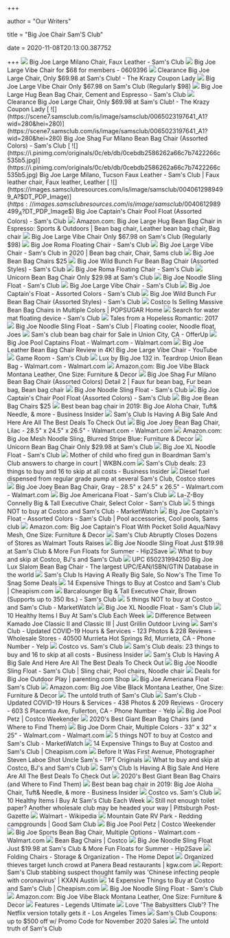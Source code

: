 +++
        
author = "Our Writers"
        
title = "Big Joe Chair Sam'S Club"
        
date = 2020-11-08T20:13:00.387752
        
+++
[ ![](https://scene7.samsclub.com/is/image/samsclub/0065023197778_A?wid=280&hei=280)](https://scene7.samsclub.com/is/image/samsclub/0065023197778_A?wid=280&hei=280) Big Joe Large Milano Chair, Faux Leather - Sam's Club
[ ![](https://cdlnws.a.ssl.fastly.net/image/upload/f_auto,t_maximum,q_auto/content/ksa2hfmwu3euw8kfnfya.jpg)](https://cdlnws.a.ssl.fastly.net/image/upload/f_auto,t_maximum,q_auto/content/ksa2hfmwu3euw8kfnfya.jpg) Big Joe Large Vibe Chair for $68 for members - 0609396
[ ![](https://prod-cdn-thekrazycouponlady.imgix.net/wp-content/uploads/2019/11/big-joe-2-118-sams-club-1573218896.jpg?auto=compress,format&fit=max)](https://prod-cdn-thekrazycouponlady.imgix.net/wp-content/uploads/2019/11/big-joe-2-118-sams-club-1573218896.jpg?auto=compress,format&fit=max) Clearance Big Joe Large Chair, Only $69.98 at Sam's Club! - The Krazy  Coupon Lady
[ ![](https://hip2save.com/wp-content/uploads/2020/04/Big-Joe-Chair.jpg?resize=1024%2C538&strip=all)](https://hip2save.com/wp-content/uploads/2020/04/Big-Joe-Chair.jpg?resize=1024%2C538&strip=all) Big Joe Large Vibe Chair Only $67.98 on Sam's Club (Regularly $98)
[ ![](https://scene7.samsclub.com/is/image/samsclub/0065023199298_A)](https://scene7.samsclub.com/is/image/samsclub/0065023199298_A) Big Joe Large Hug Bean Bag Chair, Cement and Espresso - Sam's Club
[ ![](https://prod-cdn-thekrazycouponlady.imgix.net/wp-content/uploads/2019/11/big-joe-11-8-sams-club-1573218901.jpg?auto=compress,format&fit=max)](https://prod-cdn-thekrazycouponlady.imgix.net/wp-content/uploads/2019/11/big-joe-11-8-sams-club-1573218901.jpg?auto=compress,format&fit=max) Clearance Big Joe Large Chair, Only $69.98 at Sam's Club! - The Krazy  Coupon Lady
[ ![](https://scene7.samsclub.com/is/image/samsclub/0065023197641_A1?wid=280&hei=280)](https://scene7.samsclub.com/is/image/samsclub/0065023197641_A1?wid=280&hei=280) Big Joe Shag Fur Milano Bean Bag Chair (Assorted Colors) - Sam's Club
[ ![](https://i.pinimg.com/originals/0c/eb/db/0cebdb2586262a66c7b7422266c535b5.jpg)](https://i.pinimg.com/originals/0c/eb/db/0cebdb2586262a66c7b7422266c535b5.jpg) Big Joe Large Milano, Tucson Faux Leather - Sam's Club | Faux leather chair,  Faux leather, Leather
[ ![](https://images.samsclubresources.com/is/image/samsclub/0040612989499_A?$DT_PDP_Image$)](https://images.samsclubresources.com/is/image/samsclub/0040612989499_A?$DT_PDP_Image$) Big Joe Captain's Chair Pool Float (Assorted Colors) - Sam's Club
[ ![](https://i.pinimg.com/564x/d4/b2/a9/d4b2a9ea099f8924cce513241c61ed3f.jpg)](https://i.pinimg.com/564x/d4/b2/a9/d4b2a9ea099f8924cce513241c61ed3f.jpg) Amazon.com: Big Joe Large Hug Bean Bag Chair in Espresso: Sports & Outdoors  | Bean bag chair, Leather bean bag chair, Bag chair
[ ![](https://hip2save.com/wp-content/uploads/2018/08/big-joe-bean-bag-chair-walmart.jpg?resize=1200%2C630&strip=all)](https://hip2save.com/wp-content/uploads/2018/08/big-joe-bean-bag-chair-walmart.jpg?resize=1200%2C630&strip=all) Big Joe Large Vibe Chair Only $67.98 on Sam's Club (Regularly $98)
[ ![](https://scene7.samsclub.com/is/image/samsclub/0065023199814_A)](https://scene7.samsclub.com/is/image/samsclub/0065023199814_A) Big Joe Roma Floating Chair - Sam's Club
[ ![](https://i.pinimg.com/originals/9f/ed/8b/9fed8b5af405a8cb731103ba2745e900.jpg)](https://i.pinimg.com/originals/9f/ed/8b/9fed8b5af405a8cb731103ba2745e900.jpg) Big Joe Large Vibe Chair - Sam's Club in 2020 | Bean bag chair, Chair, Sams  club
[ ![](https://i2.wp.com/passionatepennypincher.com/wp-content/uploads/2016/09/Screen-Shot-2016-09-13-at-2.16.41-PM.png)](https://i2.wp.com/passionatepennypincher.com/wp-content/uploads/2016/09/Screen-Shot-2016-09-13-at-2.16.41-PM.png) Big Joe Bean Bag Chairs $25
[ ![](https://scene7.samsclub.com/is/image/samsclub/0065023199533_A)](https://scene7.samsclub.com/is/image/samsclub/0065023199533_A) Big Joe Wild Bunch Fur Bean Bag Chair (Assorted Styles) - Sam's Club
[ ![](https://scene7.samsclub.com/is/image/samsclub/0065023199814_B?wid=280&hei=280)](https://scene7.samsclub.com/is/image/samsclub/0065023199814_B?wid=280&hei=280) Big Joe Roma Floating Chair - Sam's Club
[ ![](https://hip2save.com/wp-content/uploads/2019/02/Unicorn-Chair-Sams-Club.jpg?fit=1200%2C630&strip=all)](https://hip2save.com/wp-content/uploads/2019/02/Unicorn-Chair-Sams-Club.jpg?fit=1200%2C630&strip=all) Unicorn Bean Bag Chair Only $29.98 at Sam's Club
[ ![](https://scene7.samsclub.com/is/image/samsclub/0040980251019_A)](https://scene7.samsclub.com/is/image/samsclub/0040980251019_A) Big Joe Noodle Sling Float - Sam's Club
[ ![](https://scene7.samsclub.com/is/image/samsclub/0065023199966_A)](https://scene7.samsclub.com/is/image/samsclub/0065023199966_A) Big Joe Large Vibe Chair - Sam's Club
[ ![](https://images.samsclubresources.com/is/image/samsclub/0065023198601_A?wid=280&hei=280)](https://images.samsclubresources.com/is/image/samsclub/0065023198601_A?wid=280&hei=280) Big Joe Captain's Float - Assorted Colors - Sam's Club
[ ![](https://scene7.samsclub.com/is/image/samsclub/0065023199533_B?wid=280&hei=280)](https://scene7.samsclub.com/is/image/samsclub/0065023199533_B?wid=280&hei=280) Big Joe Wild Bunch Fur Bean Bag Chair (Assorted Styles) - Sam's Club
[ ![](https://media1.popsugar-assets.com/files/thumbor/EJ8iydtOKfoAifj-mM8avBNCPxA/fit-in/1024x1024/filters:format_auto-!!-:strip_icc-!!-/2019/08/27/660/n/44701584/3ae5b8e65d6543579ad310.14173299_/i/bean-bag-chairs-from-costco.jpg)](https://media1.popsugar-assets.com/files/thumbor/EJ8iydtOKfoAifj-mM8avBNCPxA/fit-in/1024x1024/filters:format_auto-!!-:strip_icc-!!-/2019/08/27/660/n/44701584/3ae5b8e65d6543579ad310.14173299_/i/bean-bag-chairs-from-costco.jpg) Costco Is Selling Massive Bean Bag Chairs in Multiple Colors | POPSUGAR Home
[ ![](https://images.samsclubresources.com/is/image/samsclub/0065023199236_A?wid=280&hei=280)](https://images.samsclubresources.com/is/image/samsclub/0065023199236_A?wid=280&hei=280) Search for water mat floating device - Sam's Club
[ ![](https://4.bp.blogspot.com/-q7s4fBjRHyg/WUFRYP2PALI/AAAAAAAADNA/zlb1Maxpi8cgJQyv0okKkVWvbE7I7ifTACLcBGAs/s1600/screenshot-www.samsclub.com-2017-06-14-10-06-38.png)](https://4.bp.blogspot.com/-q7s4fBjRHyg/WUFRYP2PALI/AAAAAAAADNA/zlb1Maxpi8cgJQyv0okKkVWvbE7I7ifTACLcBGAs/s1600/screenshot-www.samsclub.com-2017-06-14-10-06-38.png) Tales from a Hopeless Romantic: 2017
[ ![](https://i.pinimg.com/474x/4f/d7/4c/4fd74c9369fe3457482015b62fd47e5b.jpg)](https://i.pinimg.com/474x/4f/d7/4c/4fd74c9369fe3457482015b62fd47e5b.jpg) Big Joe Noodle Sling Float - Sam's Club | Floating cooler, Noodle float,  Joes
[ ![](https://images.offerup.com/jFkT7zjLkVGcHhBFhaXmENuksnk=/600x321/d306/d306418012bb456997b746030b9a9267.jpg)](https://images.offerup.com/jFkT7zjLkVGcHhBFhaXmENuksnk=/600x321/d306/d306418012bb456997b746030b9a9267.jpg) Sam's club bean bag chair for Sale in Union City, CA - OfferUp
[ ![](https://i5.walmartimages.com/asr/2d2ae506-e676-4bc0-b756-8438f5d61363_1.e6cc3b5d44c2cbe999ad8ba9073ce58a.jpeg)](https://i5.walmartimages.com/asr/2d2ae506-e676-4bc0-b756-8438f5d61363_1.e6cc3b5d44c2cbe999ad8ba9073ce58a.jpeg) Big Joe Pool Captains Float - Walmart.com - Walmart.com
[ ![](https://i.ytimg.com/vi/5ZzJYQGad0I/maxresdefault.jpg)](https://i.ytimg.com/vi/5ZzJYQGad0I/maxresdefault.jpg) Big Joe Leather Bean Bag Chair Review in 4K! Big Joe Large Vibe Chair -  YouTube
[ ![](https://scene7.samsclub.com/is/image/samsclub/0019396801391_A?wid=280&hei=280)](https://scene7.samsclub.com/is/image/samsclub/0019396801391_A?wid=280&hei=280) Game Room - Sam's Club
[ ![](https://i5.walmartimages.com/asr/e2f768c3-a2ec-488f-b1da-d31676822b30_1.f3922ee7ae01a7569fc7a831d3392187.jpeg?odnWidth=612&odnHeight=612&odnBg=ffffff)](https://i5.walmartimages.com/asr/e2f768c3-a2ec-488f-b1da-d31676822b30_1.f3922ee7ae01a7569fc7a831d3392187.jpeg?odnWidth=612&odnHeight=612&odnBg=ffffff) Lux by Big Joe 132 in. Teardrop Union Bean Bag - Walmart.com - Walmart.com
[ ![](https://images-na.ssl-images-amazon.com/images/I/71HMivassWL._AC_SL1500_.jpg)](https://images-na.ssl-images-amazon.com/images/I/71HMivassWL._AC_SL1500_.jpg) Amazon.com: Big Joe Vibe Black Montana Leather, One Size: Furniture & Decor
[ ![](https://i.pinimg.com/736x/ca/54/1c/ca541c8d76611f2fc1f7d771cf426927.jpg)](https://i.pinimg.com/736x/ca/54/1c/ca541c8d76611f2fc1f7d771cf426927.jpg) Big Joe Shag Fur Milano Bean Bag Chair (Assorted Colors) Detail 2 | Faux  fur bean bag, Fur bean bag, Bean bag chair
[ ![](https://scene7.samsclub.com/is/image/samsclub/0040980251019_B?wid=280&hei=280)](https://scene7.samsclub.com/is/image/samsclub/0040980251019_B?wid=280&hei=280) Big Joe Noodle Sling Float - Sam's Club
[ ![](https://scene7.samsclub.com/is/image/samsclub/0040612989569_A)](https://scene7.samsclub.com/is/image/samsclub/0040612989569_A) Big Joe Captain's Chair Pool Float (Assorted Colors) - Sam's Club
[ ![](https://i2.wp.com/passionatepennypincher.com/wp-content/uploads/2016/09/Big-Joe-Dorm-Chair.png)](https://i2.wp.com/passionatepennypincher.com/wp-content/uploads/2016/09/Big-Joe-Dorm-Chair.png) Big Joe Bean Bag Chairs $25
[ ![](https://i.insider.com/5b6372601982d837008b49e5?width=1100&format=jpeg&auto=webp)](https://i.insider.com/5b6372601982d837008b49e5?width=1100&format=jpeg&auto=webp) Best bean bag chair in 2019: Big Joe Aloha Chair, Tuft& Needle, & more -  Business Insider
[ ![](https://img.buzzfeed.com/buzzfeed-static/static/2020-08/6/15/asset/a40927c447a5/sub-buzz-2127-1596727759-25.png?downsize=900:*&output-format=auto&output-quality=auto)](https://img.buzzfeed.com/buzzfeed-static/static/2020-08/6/15/asset/a40927c447a5/sub-buzz-2127-1596727759-25.png?downsize=900:*&output-format=auto&output-quality=auto) Sam's Club Is Having A Big Sale And Here Are All The Best Deals To Check Out
[ ![](https://i5.walmartimages.com/asr/8db13271-a7b7-4882-95ad-e4b6b7ca3fbc_2.7407ce507c5abe53b20194a4a6703171.jpeg)](https://i5.walmartimages.com/asr/8db13271-a7b7-4882-95ad-e4b6b7ca3fbc_2.7407ce507c5abe53b20194a4a6703171.jpeg) Big Joe Joey Bean Bag Chair, Lilac - 28.5" x 24.5" x 26.5" - Walmart.com -  Walmart.com
[ ![](https://images-na.ssl-images-amazon.com/images/I/8131hwzQOgL._AC_SL1500_.jpg)](https://images-na.ssl-images-amazon.com/images/I/8131hwzQOgL._AC_SL1500_.jpg) Amazon.com: Big Joe Mesh Noodle Sling, Blurred Stripe Blue: Furniture &  Decor
[ ![](https://hip2save.com/wp-content/uploads/2019/02/Sams-Club-Unicorn-Chair.jpg?resize=1200%2C630&strip=all)](https://hip2save.com/wp-content/uploads/2019/02/Sams-Club-Unicorn-Chair.jpg?resize=1200%2C630&strip=all) Unicorn Bean Bag Chair Only $29.98 at Sam's Club
[ ![](https://scene7.samsclub.com/is/image/samsclub/0040980251025_B?wid=280&hei=280)](https://scene7.samsclub.com/is/image/samsclub/0040980251025_B?wid=280&hei=280) Big Joe XL Noodle Float - Sam's Club
[ ![](https://www.wkbn.com/wp-content/uploads/sites/48/2020/11/amanda-karr.jpg)](https://www.wkbn.com/wp-content/uploads/sites/48/2020/11/amanda-karr.jpg) Mother of child who fired gun in Boardman Sam's Club answers to charge in  court | WKBN.com
[ ![](https://i.insider.com/5d6826ac2e22af19376c71d3?width=1136&format=jpeg)](https://i.insider.com/5d6826ac2e22af19376c71d3?width=1136&format=jpeg) Sam's Club deals: 23 things to buy and 16 to skip at all costs - Business  Insider
[ ![](https://www.wavy.com/wp-content/uploads/sites/3/2018/07/img_1275_38338280_ver1.0.jpg)](https://www.wavy.com/wp-content/uploads/sites/3/2018/07/img_1275_38338280_ver1.0.jpg) Diesel fuel dispensed from regular grade pump at several Sam's Club, Costco  stores
[ ![](https://i5.walmartimages.com/asr/acb8eb2f-f07e-47e6-8896-fe3de8f2b44f_2.b64c5098b36cf5e4f9f8738d2da0e5fe.jpeg)](https://i5.walmartimages.com/asr/acb8eb2f-f07e-47e6-8896-fe3de8f2b44f_2.b64c5098b36cf5e4f9f8738d2da0e5fe.jpeg) Big Joe Joey Bean Bag Chair, Gray - 28.5" x 24.5" x 26.5" - Walmart.com -  Walmart.com
[ ![](https://scene7.samsclub.com/is/image/samsclub/0065023199446_B?wid=280&hei=280)](https://scene7.samsclub.com/is/image/samsclub/0065023199446_B?wid=280&hei=280) Big Joe Americana Float - Sam's Club
[ ![](https://scene7.samsclub.com/is/image/samsclub/0065629248026_A?wid=280&hei=280)](https://scene7.samsclub.com/is/image/samsclub/0065629248026_A?wid=280&hei=280) La-Z-Boy Connelly Big & Tall Executive Chair, Select Color - Sam's Club
[ ![](https://s.marketwatch.com/public/resources/images/MW-CV866_condim_ZF_20141007175759.jpg)](https://s.marketwatch.com/public/resources/images/MW-CV866_condim_ZF_20141007175759.jpg) 5 things NOT to buy at Costco and Sam's Club - MarketWatch
[ ![](https://i.pinimg.com/474x/05/e7/61/05e7611f2ad338c60db80e80e74f08b4.jpg)](https://i.pinimg.com/474x/05/e7/61/05e7611f2ad338c60db80e80e74f08b4.jpg) Big Joe Captain's Float - Assorted Colors - Sam's Club | Pool accessories,  Cool pools, Sams club
[ ![](https://images-na.ssl-images-amazon.com/images/I/91o1soHV8wL._AC_SL1500_.jpg)](https://images-na.ssl-images-amazon.com/images/I/91o1soHV8wL._AC_SL1500_.jpg) Amazon.com: Big Joe Captain's Float With Pocket Solid Aqua/Navy Mesh, One  Size: Furniture & Decor
[ ![](https://img.thedailybeast.com/image/upload/v1515721171/180111-sams-cheat_kqtvk5.jpg)](https://img.thedailybeast.com/image/upload/v1515721171/180111-sams-cheat_kqtvk5.jpg) Sam's Club Abruptly Closes Dozens of Stores as Walmart Touts Raises
[ ![](https://hip2save.com/wp-content/uploads/2019/05/Big-Joe-Noodle-Sling-Float-1.jpg?fit=1200%2C630&strip=all)](https://hip2save.com/wp-content/uploads/2019/05/Big-Joe-Noodle-Sling-Float-1.jpg?fit=1200%2C630&strip=all) Big Joe Noodle Sling Float Just $19.98 at Sam's Club & More Fun Floats for  Summer - Hip2Save
[ ![](https://media1.s-nbcnews.com/j/newscms/2016_11/1018691/costco-today-160318-tease-03_a95eceabd70f1c97e94f34287cfb2e78.social_share_1024x768_scale.jpg)](https://media1.s-nbcnews.com/j/newscms/2016_11/1018691/costco-today-160318-tease-03_a95eceabd70f1c97e94f34287cfb2e78.social_share_1024x768_scale.jpg) What to buy and skip at Costco, BJ's and Sam's Club
[ ![](https://i.upcindex.net/i/WjI5dlpjMk5sYm1VM0xuTmhiWE5qYkhWaUxtTnZiUzlwY3k5cGJXRm5aUzl6WVcxelkyeDFZaTh3TURZMU1ESXpNVGs1TlRNeVgwRS9KR2x0WjE5emFYcGxYekl4TVhneU1EZ2tJeU1qSTFOaGJlS0FtWE1nUTJ4MVlnPT0yeGxjM1ZqYTNN.jpg)](https://i.upcindex.net/i/WjI5dlpjMk5sYm1VM0xuTmhiWE5qYkhWaUxtTnZiUzlwY3k5cGJXRm5aUzl6WVcxelkyeDFZaTh3TURZMU1ESXpNVGs1TlRNeVgwRS9KR2x0WjE5emFYcGxYekl4TVhneU1EZ2tJeU1qSTFOaGJlS0FtWE1nUTJ4MVlnPT0yeGxjM1ZqYTNN.jpg) UPC 650231994250 Big Joe Lux Slalom Bean Bag Chair - The largest  UPC/EAN/ISBN/GTIN Database in the world
[ ![](https://img.buzzfeed.com/buzzfeed-static/static/2020-10/7/14/asset/a18998939069/sub-buzz-88-1602080301-21.jpg?crop=1500:1369;0,56)](https://img.buzzfeed.com/buzzfeed-static/static/2020-10/7/14/asset/a18998939069/sub-buzz-88-1602080301-21.jpg?crop=1500:1369;0,56) Sam's Club Is Having A Really Big Sale, So Now's The Time To Snag Some Deals
[ ![](https://cdn.cheapism.com/images/Caviar_XiKvUHu.2e16d0ba.fill-1440x605.jpg)](https://cdn.cheapism.com/images/Caviar_XiKvUHu.2e16d0ba.fill-1440x605.jpg) 14 Expensive Things to Buy at Costco and Sam's Club | Cheapism.com
[ ![](https://scene7.samsclub.com/is/image/samsclub/0695621920024_B?wid=280&hei=280)](https://scene7.samsclub.com/is/image/samsclub/0695621920024_B?wid=280&hei=280) Barcalounger Big & Tall Executive Chair, Brown (Supports up to 350 lbs.) - Sam's  Club
[ ![](https://ei.marketwatch.com/Multimedia/2013/12/11/Photos/MP/MW-BQ751_costco_20131211100933_MP.jpg?uuid=4c3b2892-6276-11e3-a426-00212803fad6)](https://ei.marketwatch.com/Multimedia/2013/12/11/Photos/MP/MW-BQ751_costco_20131211100933_MP.jpg?uuid=4c3b2892-6276-11e3-a426-00212803fad6) 5 things NOT to buy at Costco and Sam's Club - MarketWatch
[ ![](https://scene7.samsclub.com/is/image/samsclub/0040980251025_A)](https://scene7.samsclub.com/is/image/samsclub/0040980251025_A) Big Joe XL Noodle Float - Sam's Club
[ ![](https://i0.wp.com/www.amynewnostalgia.com/wp-content/uploads/2015/09/10-HEALTHY-SAMS-CLUB.jpg?resize=640%2C914&ssl=1)](https://i0.wp.com/www.amynewnostalgia.com/wp-content/uploads/2015/09/10-HEALTHY-SAMS-CLUB.jpg?resize=640%2C914&ssl=1) 10 Healthy Items I Buy At Sam's Club Each Week
[ ![](https://justgrillinflorida.com/wp-content/uploads/Kamado-Joe-Classic-III-1024x798.png)](https://justgrillinflorida.com/wp-content/uploads/Kamado-Joe-Classic-III-1024x798.png) Difference Between Kamado Joe Classic II and Classic III | Just Grillin  Outdoor Living
[ ![](https://s3-media0.fl.yelpcdn.com/bphoto/8BbGq4HD6Xy0lLFPA02-BQ/l.jpg)](https://s3-media0.fl.yelpcdn.com/bphoto/8BbGq4HD6Xy0lLFPA02-BQ/l.jpg) Sam's Club - Updated COVID-19 Hours & Services - 123 Photos & 228 Reviews -  Wholesale Stores - 40500 Murrieta Hot Springs Rd, Murrieta, CA - Phone  Number - Yelp
[ ![](https://f1.media.brightcove.com/8/1078702682/1078702682_4850986865001_1630773192001-th.jpg?pubId=1078702682&videoId=1630773192001)](https://f1.media.brightcove.com/8/1078702682/1078702682_4850986865001_1630773192001-th.jpg?pubId=1078702682&videoId=1630773192001) Costco vs. Sam's Club
[ ![](https://i.insider.com/5d66e9232e22af1b5e21bda5?width=600&format=jpeg&auto=webp)](https://i.insider.com/5d66e9232e22af1b5e21bda5?width=600&format=jpeg&auto=webp) Sam's Club deals: 23 things to buy and 16 to skip at all costs - Business  Insider
[ ![](https://img.buzzfeed.com/buzzfeed-static/static/2020-08/6/14/asset/bf0a38b62f89/sub-buzz-1960-1596725442-26.png?downsize=900:*&output-format=auto&output-quality=auto)](https://img.buzzfeed.com/buzzfeed-static/static/2020-08/6/14/asset/bf0a38b62f89/sub-buzz-1960-1596725442-26.png?downsize=900:*&output-format=auto&output-quality=auto) Sam's Club Is Having A Big Sale And Here Are All The Best Deals To Check Out
[ ![](https://i.pinimg.com/474x/34/67/b4/3467b4d8504de4141084ae078487a521.jpg)](https://i.pinimg.com/474x/34/67/b4/3467b4d8504de4141084ae078487a521.jpg) Big Joe Noodle Sling Float - Sam's Club | Sling chair, Pool chairs, Noodle  chair
[ ![](https://images.prod.meredith.com/product/f9490a17466f01b83e78db610c94824a/1576931198336/m/big-joe-roma-lounger-pool-float-sapphire-blue)](https://images.prod.meredith.com/product/f9490a17466f01b83e78db610c94824a/1576931198336/m/big-joe-roma-lounger-pool-float-sapphire-blue) Deals for Big Joe Outdoor Play | parenting.com Shop
[ ![](https://scene7.samsclub.com/is/image/samsclub/0065023199446_A)](https://scene7.samsclub.com/is/image/samsclub/0065023199446_A) Big Joe Americana Float - Sam's Club
[ ![](https://images-na.ssl-images-amazon.com/images/I/71jgZ8PIWpL._AC_SX679_.jpg)](https://images-na.ssl-images-amazon.com/images/I/71jgZ8PIWpL._AC_SX679_.jpg) Amazon.com: Big Joe Vibe Black Montana Leather, One Size: Furniture & Decor
[ ![](https://img1.mashed.com/img/gallery/the-untold-truth-of-sams-club/intro-1504289179.jpg)](https://img1.mashed.com/img/gallery/the-untold-truth-of-sams-club/intro-1504289179.jpg) The untold truth of Sam's Club
[ ![](https://s3-media0.fl.yelpcdn.com/bphoto/7bAQGfivv9B-xOnbV4e7dw/348s.jpg)](https://s3-media0.fl.yelpcdn.com/bphoto/7bAQGfivv9B-xOnbV4e7dw/348s.jpg) Sam's Club - Updated COVID-19 Hours & Services - 438 Photos & 209 Reviews -  Grocery - 603 S Placentia Ave, Fullerton, CA - Phone Number - Yelp
[ ![](https://4.bp.blogspot.com/-tlf1sFINhs4/XLarsLCVHuI/AAAAAAAASJU/FCO8xR6btOMUdqINFSZsuV61-bYtfDbDACLcBGAs/s1600/costco-big-joe-pool-petz-2001122.jpg)](https://4.bp.blogspot.com/-tlf1sFINhs4/XLarsLCVHuI/AAAAAAAASJU/FCO8xR6btOMUdqINFSZsuV61-bYtfDbDACLcBGAs/s1600/costco-big-joe-pool-petz-2001122.jpg) Big Joe Pool Petz | Costco Weekender
[ ![](https://ws-na.amazon-adsystem.com/widgets/q?_encoding=UTF8&ASIN=B01LW1DMBE&Format=_SL300_&ID=AsinImage&MarketPlace=US&ServiceVersion=20070822&WS=1&tag=comfyhuman01-20)](https://ws-na.amazon-adsystem.com/widgets/q?_encoding=UTF8&ASIN=B01LW1DMBE&Format=_SL300_&ID=AsinImage&MarketPlace=US&ServiceVersion=20070822&WS=1&tag=comfyhuman01-20) 2020's Best Giant Bean Bag Chairs (and Where to Find Them)
[ ![](https://i5.walmartimages.com/asr/628111df-dd64-4111-b546-0f1a9854bc2d_1.d06a231c8bb0c4369b9d73bd75aa10b5.jpeg?odnWidth=612&odnHeight=612&odnBg=ffffff)](https://i5.walmartimages.com/asr/628111df-dd64-4111-b546-0f1a9854bc2d_1.d06a231c8bb0c4369b9d73bd75aa10b5.jpeg?odnWidth=612&odnHeight=612&odnBg=ffffff) Big Joe Dorm Chair, Multiple Colors - 33" x 32" x 25" - Walmart.com -  Walmart.com
[ ![](https://ei.marketwatch.com/Multimedia/2014/10/07/Photos/ZQ/MW-CV870_deterg_20141007181030_ZQ.jpg?uuid=f7b4312e-4e6f-11e4-aed7-70625bb4805f)](https://ei.marketwatch.com/Multimedia/2014/10/07/Photos/ZQ/MW-CV870_deterg_20141007181030_ZQ.jpg?uuid=f7b4312e-4e6f-11e4-aed7-70625bb4805f) 5 things NOT to buy at Costco and Sam's Club - MarketWatch
[ ![](https://cdn.cheapism.com/images/975-20160422-022333-041816_sams_cl.2e16d0ba.fill-400x170.jpg)](https://cdn.cheapism.com/images/975-20160422-022333-041816_sams_cl.2e16d0ba.fill-400x170.jpg) 14 Expensive Things to Buy at Costco and Sam's Club | Cheapism.com
[ ![](https://www.tptoriginals.org/wp-content/uploads/2020/04/Uncle_Sam.jpg)](https://www.tptoriginals.org/wp-content/uploads/2020/04/Uncle_Sam.jpg) Before It Was First Avenue, Photographer Steven Laboe Shot Uncle Sam's -  TPT Originals
[ ![](https://media2.s-nbcnews.com/j/MSNBC/Components/Video/150515/tdy_klg_save_150515.focal-760x428.jpg)](https://media2.s-nbcnews.com/j/MSNBC/Components/Video/150515/tdy_klg_save_150515.focal-760x428.jpg) What to buy and skip at Costco, BJ's and Sam's Club
[ ![](https://img.buzzfeed.com/buzzfeed-static/static/2020-08/5/22/asset/5d2a92c23054/sub-buzz-671-1596665972-9.png?downsize=900:*&output-format=auto&output-quality=auto)](https://img.buzzfeed.com/buzzfeed-static/static/2020-08/5/22/asset/5d2a92c23054/sub-buzz-671-1596665972-9.png?downsize=900:*&output-format=auto&output-quality=auto) Sam's Club Is Having A Big Sale And Here Are All The Best Deals To Check Out
[ ![](https://ws-na.amazon-adsystem.com/widgets/q?_encoding=UTF8&ASIN=B06XD6GZ89&Format=_SL250_&ID=AsinImage&MarketPlace=US&ServiceVersion=20070822&WS=1&tag=comfyhuman01-20)](https://ws-na.amazon-adsystem.com/widgets/q?_encoding=UTF8&ASIN=B06XD6GZ89&Format=_SL250_&ID=AsinImage&MarketPlace=US&ServiceVersion=20070822&WS=1&tag=comfyhuman01-20) 2020's Best Giant Bean Bag Chairs (and Where to Find Them)
[ ![](https://i.insider.com/5dc2f8683afd3753b4707315?width=1136&format=jpeg)](https://i.insider.com/5dc2f8683afd3753b4707315?width=1136&format=jpeg) Best bean bag chair in 2019: Big Joe Aloha Chair, Tuft& Needle, & more -  Business Insider
[ ![](https://f1.media.brightcove.com/8/1078702682/1078702682_4101038515001_1503-Costco-Vs-SamsClub-Still-480.jpg?pubId=1078702682&videoId=4101014087001)](https://f1.media.brightcove.com/8/1078702682/1078702682_4101038515001_1503-Costco-Vs-SamsClub-Still-480.jpg?pubId=1078702682&videoId=4101014087001) Costco vs. Sam's Club
[ ![](https://i2.wp.com/www.amynewnostalgia.com/wp-content/uploads/2015/09/IMG_5365.jpg?resize=640%2C480&ssl=1)](https://i2.wp.com/www.amynewnostalgia.com/wp-content/uploads/2015/09/IMG_5365.jpg?resize=640%2C480&ssl=1) 10 Healthy Items I Buy At Sam's Club Each Week
[ ![](https://9b16f79ca967fd0708d1-2713572fef44aa49ec323e813b06d2d9.ssl.cf2.rackcdn.com/600x_a4-3_cTC/KUSHNER-BLACKS-1604017021.jpg)](https://9b16f79ca967fd0708d1-2713572fef44aa49ec323e813b06d2d9.ssl.cf2.rackcdn.com/600x_a4-3_cTC/KUSHNER-BLACKS-1604017021.jpg) Still not enough toilet paper? Another wholesale club may be headed your  way | Pittsburgh Post-Gazette
[ ![](https://upload.wikimedia.org/wikipedia/commons/thumb/d/d4/Walmart_store_exterior_5266815680.jpg/1200px-Walmart_store_exterior_5266815680.jpg)](https://upload.wikimedia.org/wikipedia/commons/thumb/d/d4/Walmart_store_exterior_5266815680.jpg/1200px-Walmart_store_exterior_5266815680.jpg) Walmart - Wikipedia
[ ![](https://images.goodsam.com/trailerlifedirectory/largefeatured/1000x/pho_960000488_01.jpg)](https://images.goodsam.com/trailerlifedirectory/largefeatured/1000x/pho_960000488_01.jpg) Mountain Gate RV Park - Redding campgrounds | Good Sam Club
[ ![](https://2.bp.blogspot.com/-zHkzd9RmmHI/XLarkE1t43I/AAAAAAAASJQ/T7DrZyIrtfwgfIo-eacENANsodothoYQQCLcBGAs/s1600/big-joe-pool-petz-costco-2001122.jpg)](https://2.bp.blogspot.com/-zHkzd9RmmHI/XLarkE1t43I/AAAAAAAASJQ/T7DrZyIrtfwgfIo-eacENANsodothoYQQCLcBGAs/s1600/big-joe-pool-petz-costco-2001122.jpg) Big Joe Pool Petz | Costco Weekender
[ ![](https://i5.walmartimages.com/asr/fb4880b3-b0c0-4ca9-ba88-5d52af2eac71_1.87f98541384e067d15d74cea4a702dac.jpeg)](https://i5.walmartimages.com/asr/fb4880b3-b0c0-4ca9-ba88-5d52af2eac71_1.87f98541384e067d15d74cea4a702dac.jpeg) Big Joe Sports Bean Bag Chair, Multiple Options - Walmart.com - Walmart.com
[ ![](https://images.costco-static.com/ImageDelivery/imageService?profileId=12026540&imageId=100364400-847__1&recipeName=350)](https://images.costco-static.com/ImageDelivery/imageService?profileId=12026540&imageId=100364400-847__1&recipeName=350) Bean Bag Chairs | Costco
[ ![](https://hip2save.com/wp-content/uploads/2019/05/Big-Joe-Noodle-Sling-Float-Blue.png?resize=909%2C893&strip=all)](https://hip2save.com/wp-content/uploads/2019/05/Big-Joe-Noodle-Sling-Float-Blue.png?resize=909%2C893&strip=all) Big Joe Noodle Sling Float Just $19.98 at Sam's Club & More Fun Floats for  Summer - Hip2Save
[ ![](https://images.homedepot-static.com/productImages/5e095f5c-f032-4b00-b68c-8b31a849f43a/svn/black-hdx-folding-chairs-2ff004hdx-64_1000.jpg)](https://images.homedepot-static.com/productImages/5e095f5c-f032-4b00-b68c-8b31a849f43a/svn/black-hdx-folding-chairs-2ff004hdx-64_1000.jpg) Folding Chairs - Storage & Organization - The Home Depot
[ ![](https://media.kgw.com/assets/KGW/images/3ffe556a-1876-424a-b700-06c5c81fa4c7/3ffe556a-1876-424a-b700-06c5c81fa4c7_750x422.jpg)](https://media.kgw.com/assets/KGW/images/3ffe556a-1876-424a-b700-06c5c81fa4c7/3ffe556a-1876-424a-b700-06c5c81fa4c7_750x422.jpg) Organized thieves target lunch crowd at Panera Bead restaurants | kgw.com
[ ![](https://i2.wp.com/www.kxan.com/wp-content/uploads/sites/40/2020/04/jose-gomez-mug.jpg?resize=2560%2C1440&ssl=1)](https://i2.wp.com/www.kxan.com/wp-content/uploads/sites/40/2020/04/jose-gomez-mug.jpg?resize=2560%2C1440&ssl=1) Report: Sam's Club stabbing suspect thought family was 'Chinese infecting  people with coronavirus' | KXAN Austin
[ ![](https://cdn.cheapism.com/images/Snow_Crab_Legs.max-784x410.jpg)](https://cdn.cheapism.com/images/Snow_Crab_Legs.max-784x410.jpg) 14 Expensive Things to Buy at Costco and Sam's Club | Cheapism.com
[ ![](https://photos-us.bazaarvoice.com/photo/2/cGhvdG86c2Ftc2NsdWI/55b42130-2748-57cd-bea3-dc98f4c09902)](https://photos-us.bazaarvoice.com/photo/2/cGhvdG86c2Ftc2NsdWI/55b42130-2748-57cd-bea3-dc98f4c09902) Big Joe Noodle Sling Float - Sam's Club
[ ![](https://images-na.ssl-images-amazon.com/images/I/71HSvUtQx1L._AC_SY450_.jpg)](https://images-na.ssl-images-amazon.com/images/I/71HSvUtQx1L._AC_SY450_.jpg) Amazon.com: Big Joe Vibe Black Montana Leather, One Size: Furniture & Decor
[ ![](https://arcades.atgames.net/wp-content/uploads/lifestyle-gallery-image-2-2.jpg)](https://arcades.atgames.net/wp-content/uploads/lifestyle-gallery-image-2-2.jpg) Features - Legends Ultimate
[ ![](https://ca-times.brightspotcdn.com/dims4/default/fa64229/2147483647/strip/true/crop/3600x2400+0+0/resize/840x560!/quality/90/?url=https%3A%2F%2Fcalifornia-times-brightspot.s3.amazonaws.com%2Ff0%2F27%2Fdd0c54ce4af09f5ce787d6bd3a83%2Fbsc-105-unit-00377r-1.jpg)](https://ca-times.brightspotcdn.com/dims4/default/fa64229/2147483647/strip/true/crop/3600x2400+0+0/resize/840x560!/quality/90/?url=https%3A%2F%2Fcalifornia-times-brightspot.s3.amazonaws.com%2Ff0%2F27%2Fdd0c54ce4af09f5ce787d6bd3a83%2Fbsc-105-unit-00377r-1.jpg) Love 'The Babysitters Club'? The Netflix version totally gets it - Los  Angeles Times
[ ![](https://cdlnws.a.ssl.fastly.net/image/upload/f_auto,t_maximum,q_auto/content/wcsve1rcom620taacgcg.png)](https://cdlnws.a.ssl.fastly.net/image/upload/f_auto,t_maximum,q_auto/content/wcsve1rcom620taacgcg.png) Sam's Club Coupons: up to $500 off w/ Promo Code for November 2020 Sales
[ ![](https://img1.mashed.com/img/uploads/2017/09/the_untold_truth_of_sams_club.jpg)](https://img1.mashed.com/img/uploads/2017/09/the_untold_truth_of_sams_club.jpg) The untold truth of Sam's Club
